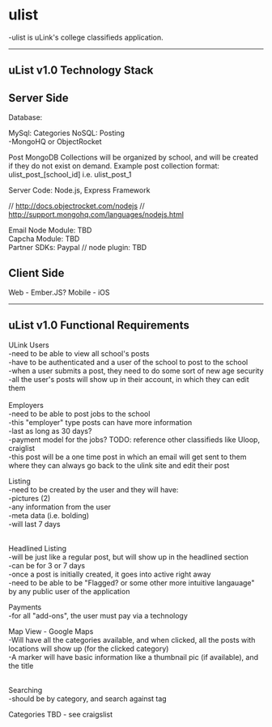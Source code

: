 ulist
=====

-ulist is uLink's college classifieds application.

-----------------------------
uList v1.0 Technology Stack
-----------------------------

Server Side
-------------
Database: 

MySql: Categories
NoSQL: Posting
<br />	-MongoHQ or ObjectRocket

Post MongoDB Collections will be organized by school, and will be 
created if they do not exist on demand.
Example post collection format: ulist_post_[school_id] i.e. ulist_post_1

Server Code: Node.js, Express Framework

// http://docs.objectrocket.com/nodejs
// http://support.mongohq.com/languages/nodejs.html

Email Node Module: TBD
<br />
Capcha Module: TBD
<br />
Partner SDKs: Paypal 
// node plugin: TBD

Client Side
-------------
Web - Ember.JS?
Mobile - iOS

----------------------------------
uList v1.0 Functional Requirements
----------------------------------

ULink Users<br />
-need to be able to view all school's posts<br />
-have to be authenticated and a user of the school to post to the school<br />
-when a user submits a post, they need to do some sort of new age security<br />
-all the user's posts will show up in their account, in which they can edit them  <br />
<br />
Employers<br />
-need to be able to post jobs to the school<br />
-this "employer" type posts can have more information<br />
  -last as long as 30 days? <br />
	-payment model for the jobs? TODO: reference other classifieds like Uloop, craiglist<br />
-this post will be a one time post in which an email will get sent to them where they can 
	always go back to the ulink site and edit their post<br />

Listing<br />
-need to be created by the user and they will have:<br />
	-pictures (2)<br />
	-any information from the user<br />
	-meta data (i.e. bolding)<br />
	-will last 7 days<br />
	<br />
	
Headlined Listing<br />
-will be just like a regular post, but will show up in the headlined section<br />
-can be for 3 or 7 days <br />
-once a post is initially created, it goes into active right away<br />
-need to be able to be "Flagged? or some other more intuitive langauage" by any public user of the application<br />

Payments<br />
-for all "add-ons", the user must pay via a technology<br />

Map View - Google Maps<br />
-Will have all the categories available, and when clicked, all the posts with 
locations will show up (for the clicked category)<br />
-A marker will have basic information like a thumbnail pic (if available), and
the title<br />

<br />
Searching<br />
-should be by category, and search against tag<br />

Categories
TBD - see craigslist



